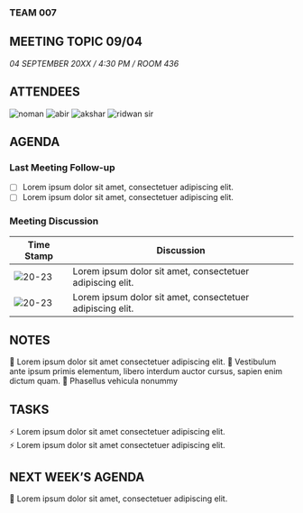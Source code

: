 ### TEAM 007
## MEETING TOPIC 09/04
*04 SEPTEMBER 20XX / 4:30 PM / ROOM 436*
## ATTENDEES
![noman](https://img.shields.io/badge/Noman5237-flourine-green.svg?style=for-the-badge&logo=github) 
![abir](https://img.shields.io/badge/chlorineCtrl-chlorine-blue.svg?style=for-the-badge&logo=github) 
![akshar](https://img.shields.io/badge/drinkingWater64-bromine-red.svg?style=for-the-badge&logo=github) 
![ridwan sir](https://img.shields.io/badge/ridwan_kabir-iodine-black.svg?style=for-the-badge&logo=github) 

## AGENDA
### Last Meeting Follow-up
- [ ] Lorem ipsum dolor sit amet, consectetuer adipiscing elit. 
- [ ] Lorem ipsum dolor sit amet, consectetuer adipiscing elit. 
### Meeting Discussion
| Time Stamp | Discussion |
|-----------|------------|
| ![20-23](https://img.shields.io/badge/20-23-orange.svg?style=for-the-badge) | Lorem ipsum dolor sit amet, consectetuer adipiscing elit.|
| ![20-23](https://img.shields.io/badge/20-23-orange.svg?style=for-the-badge) | Lorem ipsum dolor sit amet, consectetuer adipiscing elit.|
## NOTES
🔰 Lorem ipsum dolor sit amet consectetuer adipiscing elit. 
🔰 Vestibulum ante ipsum primis elementum, libero interdum auctor cursus, sapien enim dictum quam. 
🔰 Phasellus vehicula nonummy
## TASKS
⚡ Lorem ipsum dolor sit amet consectetuer adipiscing elit.  
⚡ Lorem ipsum dolor sit amet consectetuer adipiscing elit.
## NEXT WEEK’S AGENDA
🔰 Lorem ipsum dolor sit amet, consectetuer adipiscing elit.

